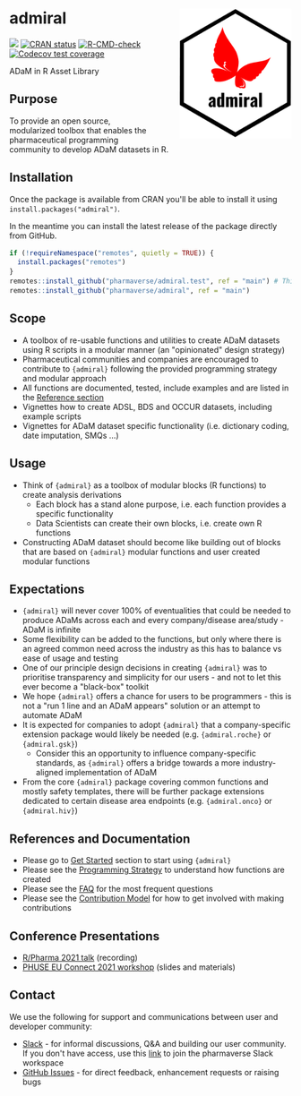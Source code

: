 # admiral <img src="man/figures/logo.png" align="right" width="200" style="margin-left:50px;"/>

<!-- badges: start -->
[<img src="http://pharmaverse.org/shields/admiral.svg">](https://pharmaverse.org)
[![CRAN status](https://www.r-pkg.org/badges/version/admiral)](https://CRAN.R-project.org/package=admiral)
[![R-CMD-check](https://github.com/pharmaverse/admiral/workflows/R-CMD-check/badge.svg)](https://github.com/pharmaverse/admiral/actions)
[![Codecov test coverage](https://codecov.io/gh/Roche-GSK/admiral/branch/main/graph/badge.svg)](https://codecov.io/gh/Roche-GSK/admiral?branch=main)
<!-- badges: end -->

ADaM in R Asset Library

## Purpose

To provide an open source, modularized toolbox that enables the pharmaceutical programming community to develop ADaM datasets in R.

## Installation

Once the package is available from CRAN you'll be able to install it using `install.packages("admiral")`.

In the meantime you can install the latest release of the package directly from GitHub.

```r
if (!requireNamespace("remotes", quietly = TRUE)) {
  install.packages("remotes")
}
remotes::install_github("pharmaverse/admiral.test", ref = "main") # This is a required dependency of {admiral}
remotes::install_github("pharmaverse/admiral", ref = "main")
```

## Scope

* A toolbox of re-usable functions and utilities to create ADaM datasets using R scripts in a modular manner (an "opinionated" design strategy)
* Pharmaceutical communities and companies are encouraged to contribute to `{admiral}` following the provided programming strategy and modular approach
* All functions are documented, tested, include examples and are listed in the
[Reference section](https://pharmaverse.github.io/admiral/reference/index.html)
* Vignettes how to create ADSL, BDS and OCCUR datasets, including example scripts
* Vignettes for ADaM dataset specific functionality (i.e. dictionary coding, date imputation, SMQs ...)

## Usage

* Think of `{admiral}` as a toolbox of modular blocks (R functions) to create analysis derivations
    * Each block has a stand alone purpose, i.e. each function provides a specific functionality
    * Data Scientists can create their own blocks, i.e. create own R functions
* Constructing ADaM dataset should become like building out of blocks that are based on `{admiral}` modular functions and user created modular functions

## Expectations

* `{admiral}` will never cover 100% of eventualities that could be needed to produce ADaMs across each and every company/disease area/study - ADaM is infinite
* Some flexibility can be added to the functions, but only where there is an agreed common need across the industry as this has to balance vs ease of usage and testing
* One of our principle design decisions in creating `{admiral}` was to prioritise transparency and simplicity for our users - and not to let this ever become a "black-box" toolkit
* We hope `{admiral}` offers a chance for users to be programmers - this is not a "run 1 line and an ADaM appears" solution or an attempt to automate ADaM
* It is expected for companies to adopt `{admiral}` that a company-specific extension package would likely be needed (e.g. `{admiral.roche}` or `{admiral.gsk}`)
    * Consider this an opportunity to influence company-specific standards, as `{admiral}` offers a bridge towards a more industry-aligned implementation of ADaM
* From the core `{admiral}` package covering common functions and mostly safety templates, there will be further package extensions dedicated to certain disease area endpoints (e.g. `{admiral.onco}` or `{admiral.hiv}`)

## References and Documentation

* Please go to [Get Started](https://pharmaverse.github.io/admiral/articles/admiral.html) section to start using `{admiral}`
* Please see the [Programming Strategy](https://pharmaverse.github.io/admiral/articles/programming_strategy.html) to understand how functions are created
* Please see the [FAQ](https://pharmaverse.github.io/admiral/articles/faq.html) for the most frequent questions
* Please see the [Contribution Model](https://pharmaverse.github.io/admiral/articles/contribution_model.html) for how to get involved with making contributions

## Conference Presentations

* [R/Pharma 2021 talk](https://www.youtube.com/watch?v=N7Bw8c3D5fU) (recording)
* [PHUSE EU Connect 2021 workshop](https://github.com/pharmaverse/admiral.phuse.workshop) (slides and materials)

## Contact 

We use the following for support and communications between user and developer community:
* [Slack](https://app.slack.com/client/T028PB489D3/C02M8KN8269) - for informal discussions, Q&A and building our user community. If you don't have access, use this [link](https://join.slack.com/t/pharmaverse/shared_invite/zt-yv5atkr4-Np2ytJ6W_QKz_4Olo7Jo9A) to join the pharmaverse Slack workspace
* [GitHub Issues](https://github.com/pharmaverse/admiral/issues) - for direct feedback, enhancement requests or raising bugs
